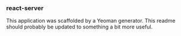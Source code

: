 ### react-server ###

This application was scaffolded by a Yeoman generator. This readme should probably be updated to something a bit more useful.
